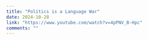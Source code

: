 ```yaml
---
title: "Politics is a Language War"
date: 2024-10-28
link: "https://www.youtube.com/watch?v=4pPNV_B-Hpc"
comments: ""
---
```


